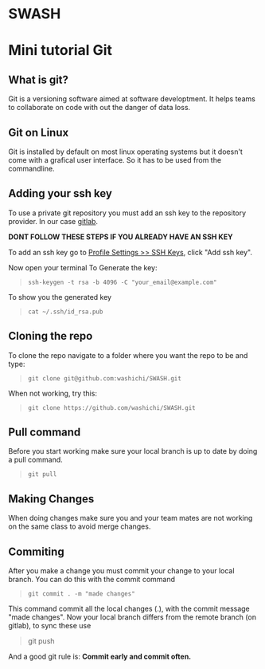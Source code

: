 # SWASH

# Mini tutorial Git #

## What is git? ##
Git is a versioning software aimed at software developtment.
It helps teams to collaborate on code with out the danger
of data loss.

## Git on Linux ##
Git is installed by default on most linux operating systems
but it doesn't come with a grafical user interface.
So it has to be used from the commandline.

## Adding your ssh key ##
To use a private git repository you must add an ssh key to the
repository provider. In our case [gitlab](https://gitlab.com/yopspanjers/t32c).

__DONT FOLLOW THESE STEPS IF YOU ALREADY HAVE AN SSH KEY__

To add an ssh key go to [Profile Settings >> SSH Keys](https://gitlab.com/profile/keys),
click "Add ssh key".

Now open your terminal
To Generate the key:
>`ssh-keygen -t rsa -b 4096 -C "your_email@example.com"`

To show you the generated key
>`cat ~/.ssh/id_rsa.pub`


## Cloning the repo ##
To clone the repo navigate to a folder where you want the repo to be
and type:

> `git clone git@github.com:washichi/SWASH.git`

When not working, try this:

> `git clone https://github.com/washichi/SWASH.git`

## Pull command ##
Before you start working make sure your local branch is up to date by
doing a pull command.
> `git pull`

## Making Changes ##
When doing changes make sure you and your team mates are not working on the same class
to avoid merge changes.

## Commiting ##
After you make a change you must commit your change to your local branch.
You can do this with the commit command
> `git commit . -m "made changes"`

This command commit all the local changes (.), with the commit message "made changes".
Now your local branch differs from the remote branch (on gitlab), to sync these use
> git push

 And a good git rule is: __Commit early and commit often.__
